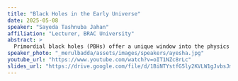 ```yaml
---
title: "Black Holes in the Early Universe"
date: 2025-05-08
speaker: "Sayeda Tashnuba Jahan"
affiliation: "Lecturer, BRAC University"
abstract: >
  Primordial black holes (PBHs) offer a unique window into the physics of the early universe, potentially linking quantum fluctuations during inflation to astrophysical phenomena observable today. In this pedagogical talk, I will introduce the basic mechanisms by which PBHs may have formed from enhanced inflationary scalar perturbations in the early universe. Beginning with a review of inflationary dynamics, I will explain how quantum fluctuations in the inflaton field can seed regions of overdensity. Under certain conditions, these overdense regions re-enter the horizon after inflation and undergo gravitational collapse, giving rise to black holes with masses ranging from sub-atomic scales to many solar masses. I will discuss the criteria for collapse, the role of the equation of state, and the mass spectrum of the resulting PBHs. Finally, I will explore the possible roles PBHs might play in cosmic evolution—including their relevance to dark matter, structure formation, and gravitational wave backgrounds—highlighting how their study connects fundamental theory with cosmological and astrophysical observations.
speaker_photo: "_merulbadda/assets/images/speakers/ayesha.jpg"
youtube_url: "https://www.youtube.com/watch?v=oIT1NZc8rLc"
slides_url: "https://drive.google.com/file/d/1BiNTYstfG5ly2KVLW1gJvbsJm-L79k8m/view?"
---
```

